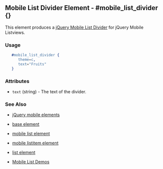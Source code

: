 
## Mobile List Divider Element - #mobile_list_divider {}

This element produces a [jQuery Mobile List Divider](http://jquerymobile.com/test/docs/lists/lists-divider.md) for jQuery Mobile Listviews.

### Usage

```erlang
   #mobile_list_divider { 
      theme=c,
      text="Fruits"
   }

```

### Attributes
 
   * `text` (string) - The text of the divider.

### See Also

 *  [jQuery mobile elements](./jquery_mobile.md)

 *  [base element](./element_base.md)

 *  [mobile list element](./mobile_list.md)

 *  [mobile listitem element](./mobile_listitem.md)

 *  [list element](./list.md)

 *  [Mobile List Demos](http://nitrogenproject.com/demos/mobile_list)
